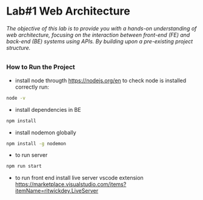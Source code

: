 # Lab#1 Web Architecture

###### The objective of this lab is to provide you with a hands-on understanding of web architecture, focusing on the interaction between front-end (FE) and back-end (BE) systems using APIs. By building upon a pre-existing project structure.

### How to Run the Project

- install node througth https://nodejs.org/en
  to check node is installed correctly run:

```sh
node -v
```

- install dependencies in BE

```sh
npm install
```

- install nodemon globally

```sh
npm install -g nodemon
```

- to run server

```sh
npm run start
```

- to run front end
  install live server vscode extension https://marketplace.visualstudio.com/items?itemName=ritwickdey.LiveServer
